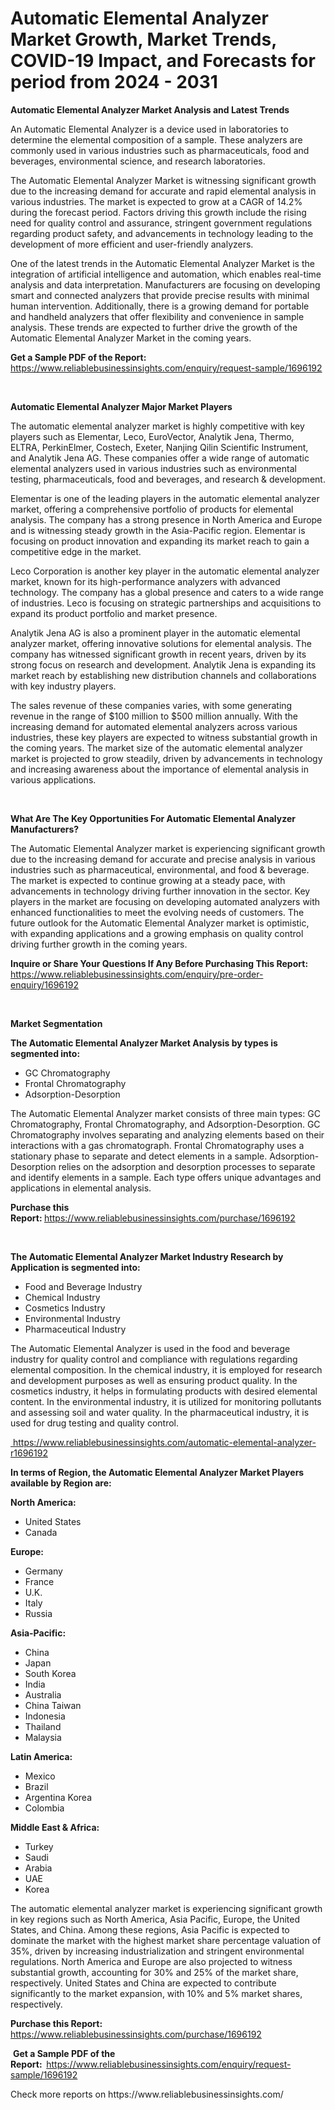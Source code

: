 <p><h1>Automatic Elemental Analyzer Market Growth, Market Trends, COVID-19 Impact, and Forecasts for period from 2024 - 2031</h1></p><p><strong>Automatic Elemental Analyzer Market Analysis and Latest Trends</strong></p>
<p><p>An Automatic Elemental Analyzer is a device used in laboratories to determine the elemental composition of a sample. These analyzers are commonly used in various industries such as pharmaceuticals, food and beverages, environmental science, and research laboratories.</p><p>The Automatic Elemental Analyzer Market is witnessing significant growth due to the increasing demand for accurate and rapid elemental analysis in various industries. The market is expected to grow at a CAGR of 14.2% during the forecast period. Factors driving this growth include the rising need for quality control and assurance, stringent government regulations regarding product safety, and advancements in technology leading to the development of more efficient and user-friendly analyzers.</p><p>One of the latest trends in the Automatic Elemental Analyzer Market is the integration of artificial intelligence and automation, which enables real-time analysis and data interpretation. Manufacturers are focusing on developing smart and connected analyzers that provide precise results with minimal human intervention. Additionally, there is a growing demand for portable and handheld analyzers that offer flexibility and convenience in sample analysis. These trends are expected to further drive the growth of the Automatic Elemental Analyzer Market in the coming years.</p></p>
<p><strong>Get a Sample PDF of the Report:&nbsp;</strong> <a href="https://www.reliablebusinessinsights.com/enquiry/request-sample/1696192">https://www.reliablebusinessinsights.com/enquiry/request-sample/1696192</a></p>
<p>&nbsp;</p>
<p><strong>Automatic Elemental Analyzer Major Market Players</strong></p>
<p><p>The automatic elemental analyzer market is highly competitive with key players such as Elementar, Leco, EuroVector, Analytik Jena, Thermo, ELTRA, PerkinElmer, Costech, Exeter, Nanjing Qilin Scientific Instrument, and Analytik Jena AG. These companies offer a wide range of automatic elemental analyzers used in various industries such as environmental testing, pharmaceuticals, food and beverages, and research & development.</p><p>Elementar is one of the leading players in the automatic elemental analyzer market, offering a comprehensive portfolio of products for elemental analysis. The company has a strong presence in North America and Europe and is witnessing steady growth in the Asia-Pacific region. Elementar is focusing on product innovation and expanding its market reach to gain a competitive edge in the market.</p><p>Leco Corporation is another key player in the automatic elemental analyzer market, known for its high-performance analyzers with advanced technology. The company has a global presence and caters to a wide range of industries. Leco is focusing on strategic partnerships and acquisitions to expand its product portfolio and market presence.</p><p>Analytik Jena AG is also a prominent player in the automatic elemental analyzer market, offering innovative solutions for elemental analysis. The company has witnessed significant growth in recent years, driven by its strong focus on research and development. Analytik Jena is expanding its market reach by establishing new distribution channels and collaborations with key industry players.</p><p>The sales revenue of these companies varies, with some generating revenue in the range of $100 million to $500 million annually. With the increasing demand for automated elemental analyzers across various industries, these key players are expected to witness substantial growth in the coming years. The market size of the automatic elemental analyzer market is projected to grow steadily, driven by advancements in technology and increasing awareness about the importance of elemental analysis in various applications.</p></p>
<p>&nbsp;</p>
<p><strong>What Are The Key Opportunities For Automatic Elemental Analyzer Manufacturers?</strong></p>
<p><p>The Automatic Elemental Analyzer market is experiencing significant growth due to the increasing demand for accurate and precise analysis in various industries such as pharmaceutical, environmental, and food & beverage. The market is expected to continue growing at a steady pace, with advancements in technology driving further innovation in the sector. Key players in the market are focusing on developing automated analyzers with enhanced functionalities to meet the evolving needs of customers. The future outlook for the Automatic Elemental Analyzer market is optimistic, with expanding applications and a growing emphasis on quality control driving further growth in the coming years.</p></p>
<p><strong>Inquire or Share Your Questions If Any Before Purchasing This Report:</strong> <a href="https://www.reliablebusinessinsights.com/enquiry/pre-order-enquiry/1696192">https://www.reliablebusinessinsights.com/enquiry/pre-order-enquiry/1696192</a></p>
<p>&nbsp;</p>
<p><strong>Market Segmentation</strong></p>
<p><strong>The Automatic Elemental Analyzer Market Analysis by types is segmented into:</strong></p>
<p><ul><li>GC Chromatography</li><li>Frontal Chromatography</li><li>Adsorption-Desorption</li></ul></p>
<p><p>The Automatic Elemental Analyzer market consists of three main types: GC Chromatography, Frontal Chromatography, and Adsorption-Desorption. GC Chromatography involves separating and analyzing elements based on their interactions with a gas chromatograph. Frontal Chromatography uses a stationary phase to separate and detect elements in a sample. Adsorption-Desorption relies on the adsorption and desorption processes to separate and identify elements in a sample. Each type offers unique advantages and applications in elemental analysis.</p></p>
<p><strong>Purchase this Report:&nbsp;</strong><a href="https://www.reliablebusinessinsights.com/purchase/1696192">https://www.reliablebusinessinsights.com/purchase/1696192</a></p>
<p>&nbsp;</p>
<p><strong>The Automatic Elemental Analyzer Market Industry Research by Application is segmented into:</strong></p>
<p><ul><li>Food and Beverage Industry</li><li>Chemical Industry</li><li>Cosmetics Industry</li><li>Environmental Industry</li><li>Pharmaceutical Industry</li></ul></p>
<p><p>The Automatic Elemental Analyzer is used in the food and beverage industry for quality control and compliance with regulations regarding elemental composition. In the chemical industry, it is employed for research and development purposes as well as ensuring product quality. In the cosmetics industry, it helps in formulating products with desired elemental content. In the environmental industry, it is utilized for monitoring pollutants and assessing soil and water quality. In the pharmaceutical industry, it is used for drug testing and quality control.</p></p>
<p><a href="https://www.reliablebusinessinsights.com/automatic-elemental-analyzer-r1696192">&nbsp;https://www.reliablebusinessinsights.com/automatic-elemental-analyzer-r1696192</a></p>
<p><strong>In terms of Region, the Automatic Elemental Analyzer Market Players available by Region are:</strong></p>
<p>
    <p> <strong> North America: </strong>
        <ul>
            <li>United States</li>
            <li>Canada</li>
        </ul>
        </p> 
    <p> <strong> Europe: </strong>
        <ul>
            <li>Germany</li>
            <li>France</li>
            <li>U.K.</li>
            <li>Italy</li>
            <li>Russia</li>
        </ul>
        </p> 
    <p> <strong> Asia-Pacific: </strong>
        <ul>
            <li>China</li>
            <li>Japan</li>
            <li>South Korea</li>
            <li>India</li>
            <li>Australia</li>
            <li>China Taiwan</li>
            <li>Indonesia</li>
            <li>Thailand</li>
            <li>Malaysia</li>
        </ul>
        </p> 
    <p> <strong> Latin America: </strong>
        <ul>
            <li>Mexico</li>
            <li>Brazil</li>
            <li>Argentina Korea</li>
            <li>Colombia</li>
        </ul>
        </p> 
    <p> <strong> Middle East & Africa: </strong>
        <ul>
            <li>Turkey</li>
            <li>Saudi</li>
            <li>Arabia</li>
            <li>UAE</li>
            <li>Korea</li>
        </ul>
    </p>
    </p>
<p><p>The automatic elemental analyzer market is experiencing significant growth in key regions such as North America, Asia Pacific, Europe, the United States, and China. Among these regions, Asia Pacific is expected to dominate the market with the highest market share percentage valuation of 35%, driven by increasing industrialization and stringent environmental regulations. North America and Europe are also projected to witness substantial growth, accounting for 30% and 25% of the market share, respectively. United States and China are expected to contribute significantly to the market expansion, with 10% and 5% market shares, respectively.</p></p>
<p><strong>Purchase this Report: </strong><a href="https://www.reliablebusinessinsights.com/purchase/1696192">https://www.reliablebusinessinsights.com/purchase/1696192</a></p>
<p>&nbsp;<strong>Get a Sample PDF of the Report:&nbsp;&nbsp;</strong><a href="https://www.reliablebusinessinsights.com/enquiry/request-sample/1696192">https://www.reliablebusinessinsights.com/enquiry/request-sample/1696192</a></p>
<p><strong></strong></p>
<p>Check more reports on https://www.reliablebusinessinsights.com/</p>